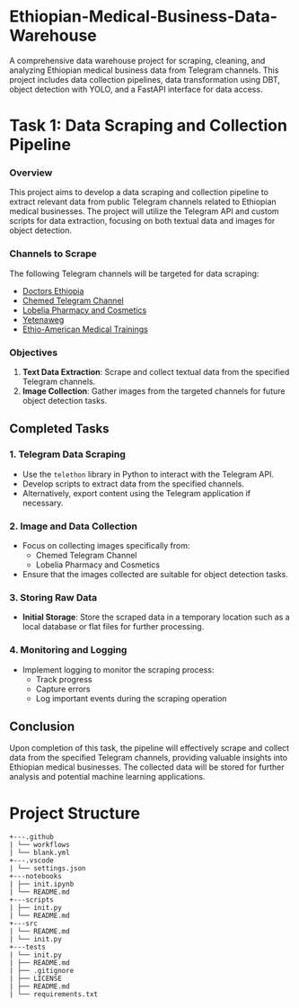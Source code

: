 # Ethiopian-Medical-Business-Data-Warehouse

A comprehensive data warehouse project for scraping, cleaning, and analyzing Ethiopian medical business data from Telegram channels. This project includes data collection pipelines, data transformation using DBT, object detection with YOLO, and a FastAPI interface for data access.
# **Task 1: Data Scraping and Collection Pipeline**
### **Overview**
This project aims to develop a data scraping and collection pipeline to extract relevant data from public Telegram channels related to Ethiopian medical businesses. The project will utilize the Telegram API and custom scripts for data extraction, focusing on both textual data and images for object detection.
### **Channels to Scrape**
The following Telegram channels will be targeted for data scraping:
- [Doctors Ethiopia](https://t.me/DoctorsET)
- [Chemed Telegram Channel](https://t.me/Chemed)
- [Lobelia Pharmacy and Cosmetics](https://t.me/lobelia4cosmetics)
- [Yetenaweg](https://t.me/yetenaweg)
- [Ethio-American Medical Trainings](https://t.me/EAHCI)
### Objectives
1. **Text Data Extraction**: Scrape and collect textual data from the specified Telegram channels.
2. **Image Collection**: Gather images from the targeted channels for future object detection tasks.

## **Completed Tasks**

### 1. **Telegram Data Scraping**
- Use the `telethon` library in Python to interact with the Telegram API.
- Develop scripts to extract data from the specified channels.
- Alternatively, export content using the Telegram application if necessary.
### 2. **Image and Data Collection**
- Focus on collecting images specifically from:
  - Chemed Telegram Channel
  - Lobelia Pharmacy and Cosmetics
- Ensure that the images collected are suitable for object detection tasks.

### 3. **Storing Raw Data**
- **Initial Storage**: Store the scraped data in a temporary location such as a local database or flat files for further processing.

### 4. **Monitoring and Logging**
- Implement logging to monitor the scraping process:
  - Track progress
  - Capture errors
  - Log important events during the scraping operation


## **Conclusion**
Upon completion of this task, the pipeline will effectively scrape and collect data from the specified Telegram channels, providing valuable insights into Ethiopian medical businesses. The collected data will be stored for further analysis and potential machine learning applications.


# Project Structure

```
+---.github
| └── workflows
| └── blank.yml
+---.vscode
| └── settings.json
+---notebooks
| ├── init.ipynb
| └── README.md
+---scripts
| ├── init.py
| └── README.md
+---src
| └── README.md
| └── init.py
+---tests
| └── init.py
| ├── README.md
| ├── .gitignore
| ├── LICENSE
| ├── README.md
| └── requirements.txt
```
